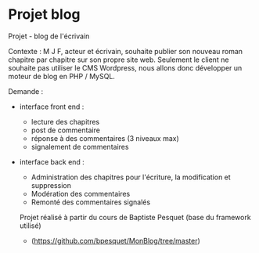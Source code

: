 # Projet blog
Projet - blog de l'écrivain

Contexte :
M J F, acteur et écrivain, souhaite publier son nouveau roman chapitre par chapitre sur son propre site web.
Seulement le client ne souhaite pas utiliser le CMS Wordpress, nous allons donc développer un moteur de blog en PHP / MySQL.

Demande : 

-  interface front end : 
    - lecture des chapitres
    - post de commentaire
    - réponse à des commentaires (3 niveaux max)
    - signalement de commentaires
    
- interface back end : 
    - Administration des chapitres pour l'écriture, la modification et suppression
    -  Modération des commentaires
    -  Remonté des commentaires signalés
    
    Projet réalisé à partir du cours de Baptiste Pesquet (base du framework utilisé)
     * (https://github.com/bpesquet/MonBlog/tree/master)